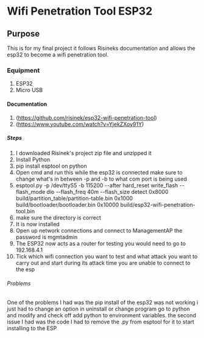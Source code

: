 # Wifi Penetration Tool ESP32
## Purpose
This is for my final project it follows Risineks documentation and allows the esp32 to become a wifi penetration tool.
### Equipment
1. ESP32
2. Micro USB
#### Documentation
1. (https://github.com/risinek/esp32-wifi-penetration-tool)
2. (https://www.youtube.com/watch?v=YjekZXoy91Y)
##### Steps
1. I downloaded Risinek's project zip file and unzipped it 
2. Install Python 
3. pip install esptool on python 
4. Open cmd and run this while the esp32 is connected make sure to change what's in between -p and -b to what com port is being used
5. esptool.py -p /dev/ttyS5 -b 115200 --after hard_reset write_flash --flash_mode dio --flash_freq 40m --flash_size detect 0x8000 build/partition_table/partition-table.bin 0x1000 build/bootloader/bootloader.bin 0x10000 build/esp32-wifi-penetration-tool.bin
6. make sure the directory is correct 
7. It is now installed 
8. Open up network connections and connect to ManagementAP the password is mgmtadmin 
9. The ESP32 now acts as a router for testing you would need to go to 192.168.4.1 
10. Tick which wifi connection you want to test and what attack you want to carry out and start during its attack time you are unable to connect to the esp
###### Problems 
One of the problems I had was the pip install of the esp32 was not working i just had to change an option in uninstall or change program go to python and modify and check off add python to environment variables. 
the second issue I had was the code I had to remove the .py from esptool for it to start installing to the ESP 
